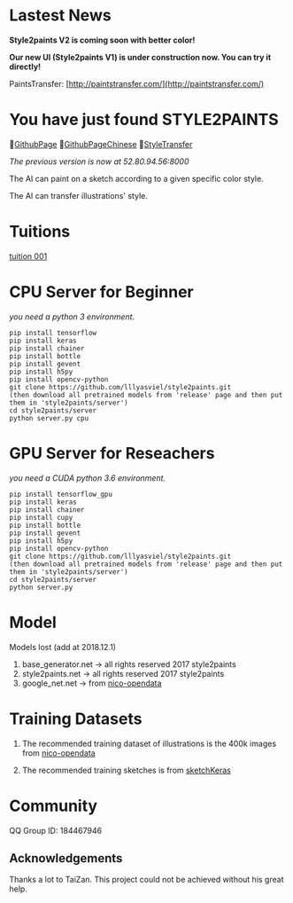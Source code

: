 # Lastest News

**Style2paints V2 is coming soon with better color!**

**Our new UI (Style2paints V1) is under construction now. You can try it directly!**

PaintsTransfer: [http://paintstransfer.com/](http://paintstransfer.com/)


# You have just found STYLE2PAINTS

:pushpin:[GithubPage](https://lllyasviel.github.io/) :pushpin:[GithubPageChinese](https://lllyasviel.github.io/chinese) :pushpin:[StyleTransfer](https://github.com/lllyasviel/style2paints/blob/master/AnimeStyleTransfer.md)

*The previous version is now at 52.80.94.56:8000*

The AI can paint on a sketch according to a given specific color style.

The AI can transfer illustrations' style.



# Tuitions

[tuition 001](https://www.bilibili.com/video/av15014229/)

# CPU Server for Beginner

*you need a python 3 environment.*

    pip install tensorflow
    pip install keras
    pip install chainer
    pip install bottle
    pip install gevent
    pip install h5py
    pip install opencv-python
    git clone https://github.com/lllyasviel/style2paints.git
    (then download all pretrained models from 'release' page and then put them in 'style2paints/server')
    cd style2paints/server
    python server.py cpu

# GPU Server for Reseachers

*you need a CUDA python 3.6 environment.*

    pip install tensorflow_gpu
    pip install keras
    pip install chainer
    pip install cupy
    pip install bottle
    pip install gevent
    pip install h5py
    pip install opencv-python
    git clone https://github.com/lllyasviel/style2paints.git
    (then download all pretrained models from 'release' page and then put them in 'style2paints/server')
    cd style2paints/server
    python server.py

# Model

Models lost (add at 2018.12.1)

1. base_generator.net -> all rights reserved 2017 style2paints
2. style2paints.net -> all rights reserved 2017 style2paints
3. google_net.net -> from [nico-opendata](https://nico-opendata.jp/en/demo/tag/index.html)

# Training Datasets

1. The recommended training dataset of illustrations is the 400k images from [nico-opendata](https://nico-opendata.jp/en/seigadata/index.html)

2. The recommended training sketches is from [sketchKeras](https://github.com/lllyasviel/sketchKeras)

# Community

QQ Group ID: 184467946

## Acknowledgements

Thanks a lot to TaiZan. This project could not be achieved without his great help.
